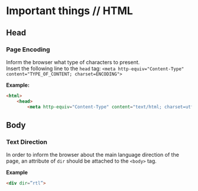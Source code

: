 # Important things // HTML

## Head

### Page Encoding
Inform the browser what type of characters to present.  
Insert the following line to the `head` tag: `<meta http-equiv="Content-Type" content="TYPE_OF_CONTENT; charset=ENCODING">`

**Example:**
```html
<html>
    <head>
        <meta http-equiv="Content-Type" content="text/html; charset=utf-8">
```

## Body

### Text Direction
In order to inform the browser about the main language direction of the page, an attribute of `dir` should be attached to the `<body>` tag.


**Example**
```html
<div dir=”rtl”>
```
